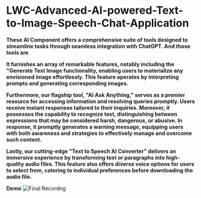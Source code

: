 # LWC-Advanced-AI-powered-Text-to-Image-Speech-Chat-Application

**These AI Component offers a comprehensive suite of tools designed to streamline tasks through seamless integration with ChatGPT. And those tools are** 

**It furnishes an array of remarkable features, notably including the "Generate Text Image functionality, enabling users to materialize any envisioned image effortlessly. This feature operates by interpreting prompts and generating corresponding images.**

**Furthermore, our flagship tool, "AI Ask Anything," serves as a premier resource for accessing information and resolving queries promptly. Users receive instant responses tailored to their inquiries. Moreover, it possesses the capability to recognize text, distinguishing between expressions that may be considered harsh, dangerous, or abusive. In response, it promptly generates a warning message, equipping users with both awareness and strategies to effectively manage and overcome such content.**

**Lastly, our cutting-edge "Text to Speech AI Converter" delivers an immersive experience by transforming text or paragraphs into high-quality audio files. This feature also offers diverse voice options for users to select from, catering to individual preferences before downloading the audio file.**


**Demo**
![Final Recordng](https://github.com/Shreyashurk/LWC-Advanced-AI-powered-Text-to-Image-Speech-Chat-Application/assets/145257222/af48cfbd-36cf-4a41-b0e5-4625cfe91888)



